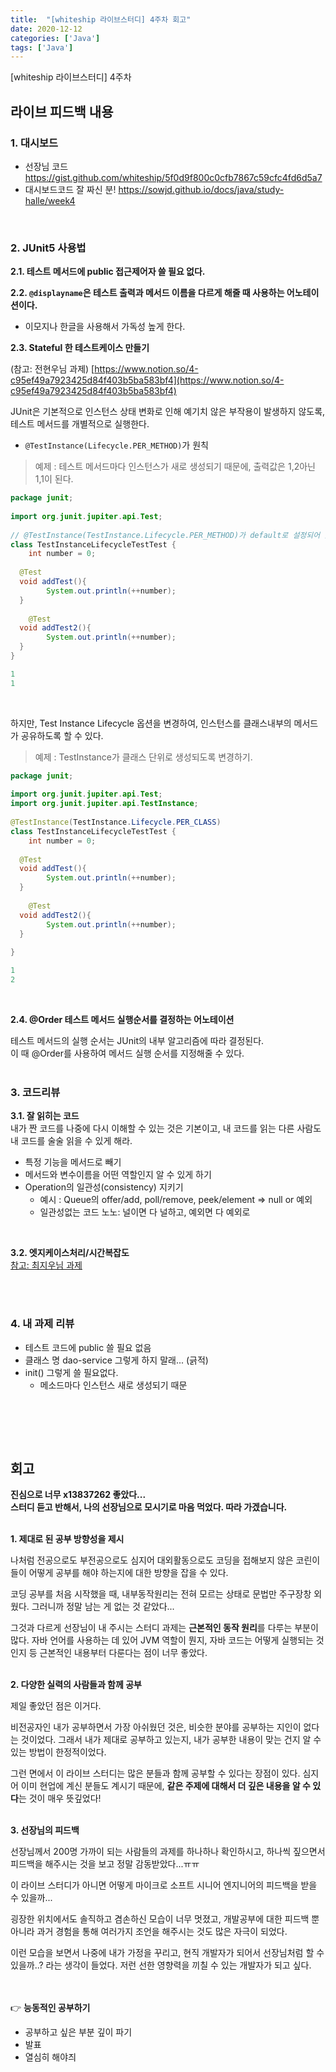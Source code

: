 ```yaml
---
title:  "[whiteship 라이브스터디] 4주차 회고"
date: 2020-12-12
categories: ['Java']
tags: ['Java']
---
```


[whiteship 라이브스터디] 4주차
<br>

## 라이브 피드백 내용

### 1. 대시보드

- 선장님 코드
https://gist.github.com/whiteship/5f0d9f800c0cfb7867c59cfc4fd6d5a7
- 대시보드코드 잘 짜신 분!
https://sowjd.github.io/docs/java/study-halle/week4
<br>


### 2. JUnit5 사용법

**2.1. 테스트 메서드에 public 접근제어자 쓸 필요 없다.**<br>

**2.2.  `@displayname`은 테스트 출력과 메서드 이름을 다르게 해줄 때 사용하는 어노테이션이다.** <br>

 - 이모지나 한글을 사용해서 가독성 높게 한다. <br>

**2.3. Stateful 한 테스트케이스 만들기**<BR>

(참고: 전현우님 과제) [https://www.notion.so/4-c95ef49a7923425d84f403b5ba583bf4](https://www.notion.so/4-c95ef49a7923425d84f403b5ba583bf4) <br>

 JUnit은 기본적으로  인스턴스 상태 변화로 인해 예기치 않은 부작용이 발생하지 않도록, 테스트 메서드를 개별적으로 실행한다. <br>
   - `@TestInstance(Lifecycle.PER_METHOD)`가 원칙<br>

> 예제 : 테스트 메서드마다 인스턴스가 새로 생성되기 때문에, 출력값은 1,2아닌 1,1이 된다. 

```java
package junit;  
  
import org.junit.jupiter.api.Test;  
  
// @TestInstance(TestInstance.Lifecycle.PER_METHOD)가 default로 설정되어 있다.
class TestInstanceLifecycleTestTest {  
    int number = 0;  
  
  @Test  
  void addTest(){  
        System.out.println(++number);  
  }  
  
    @Test  
  void addTest2(){  
        System.out.println(++number);  
  }  
}
```

```java
1
1
```
<br>

하지만, Test Instance Lifecycle 옵션을 변경하여, 인스턴스를 클래스내부의 메서드가 공유하도록 할 수 있다. <br>

> 예제 : TestInstance가 클래스 단위로 생성되도록 변경하기.

```java
package junit;  
  
import org.junit.jupiter.api.Test;  
import org.junit.jupiter.api.TestInstance;  
  
@TestInstance(TestInstance.Lifecycle.PER_CLASS)  
class TestInstanceLifecycleTestTest {  
    int number = 0;  
  
  @Test  
  void addTest(){  
        System.out.println(++number);  
  }  
  
    @Test  
  void addTest2(){  
        System.out.println(++number);  
  }  
  
}
```

```java
1
2
```
<br>

**2.4. @Order 테스트 메서드 실행순서를 결정하는 어노테이션**<BR>

테스트 메서드의 실행 순서는 JUnit의 내부 알고리즘에 따라 결정된다.<br>
이 때 @Order를 사용하여 메서드 실행 순서를 지정해줄 수 있다. <br>
<br>


### 3. 코드리뷰

**3.1. 잘 읽히는 코드**<br>
내가 짠 코드를 나중에 다시 이해할 수 있는 것은 기본이고, 내 코드를 읽는 다른 사람도 내 코드를 술술 읽을 수 있게 해라.<br>

- 특정 기능을 메서드로 빼기
- 메서드와 변수이름을 어떤 역할인지 알 수 있게 하기
- Operation의 일관성(consistency) 지키기
   - 예시 : Queue의 offer/add, poll/remove, peek/element => null or 예외
    - 일관성없는 코드 노노: 널이면 다 널하고, 예외면 다 예외로
<br>

**3.2. 엣지케이스처리/시간복잡도**<br>
[참고: 최지우님 과제](https://www.notion.so/4-c45c85fea0254d5d8fbc911d7f66c046)

<br>
<br>

### 4. 내 과제 리뷰
- 테스트 코드에 public 쓸 필요 없음
- 클래스 명 dao-service 그렇게 하지 말래... (긁적)
- init() 그렇게 쓸 필요없다. 
   - 메소드마다 인스턴스 새로 생성되기 때문
<br>




<br><br>

## 회고

**진심으로 너무 x13837262 좋았다...** <br>
**스터디 듣고 반해서, 나의 선장님으로 모시기로 마음 먹었다. 따라 가겠습니다.** <br> 
<br>


**1. 제대로 된 공부 방향성을 제시**<br>

 나처럼 전공으로도 부전공으로도 심지어 대외활동으로도 코딩을 접해보지 않은 코린이들이 어떻게 공부를 해야 하는지에 대한 방향을 잡을 수 있다.<br>

 코딩 공부를 처음 시작했을 때, 내부동작원리는 전혀 모르는 상태로 문법만 주구장창 외웠다.  그러니까 정말 남는 게 없는 것 같았다... <br>
 
그것과 다르게 선장님이 내 주시는 스터디 과제는 **근본적인 동작 원리**를 다루는 부분이 많다. 자바 언어를 사용하는 데 있어 JVM 역할이 뭔지, 자바 코드는 어떻게 실행되는 것인지 등 근본적인 내용부터 다룬다는 점이 너무 좋았다.<br>
<br>

**2. 다양한 실력의 사람들과 함께 공부**<br>

제일 좋았던 점은 이거다.<br>

비전공자인 내가 공부하면서 가장 아쉬웠던 것은, 비슷한 분야를 공부하는 지인이 없다는 것이었다. 그래서 내가 제대로 공부하고 있는지, 내가 공부한 내용이 맞는 건지 알 수 있는 방법이 한정적이었다.<br>

그런 면에서 이 라이브 스터디는 많은 분들과 함께 공부할 수 있다는 장점이 있다. 심지어 이미 현업에 계신 분들도 계시기 때문에,  **같은 주제에 대해서 더 깊은 내용을 알 수 있다**는 것이 매우 뜻깊었다! <br>
<br>

**3. 선장님의 피드백**<br>

선장님께서 200명 가까이 되는 사람들의 과제를 하나하나 확인하시고, 하나씩 짚으면서 피드백을 해주시는 것을 보고 정말 감동받았다...ㅠㅠ<br>

이 라이브 스터디가 아니면 어떻게 마이크로 소프트 시니어 엔지니어의 피드백을 받을 수 있을까... <br>

굉장한 위치에서도 솔직하고 겸손하신 모습이 너무 멋졌고, 개발공부에 대한 피드백 뿐 아니라 과거 경험을 통해 여러가지 조언을 해주시는 것도 많은 자극이 되었다. <br>

이런 모습을 보면서 나중에 내가 가정을 꾸리고, 현직 개발자가 되어서 선장님처럼 할 수 있을까..? 라는 생각이 들었다. 저런 선한 영향력을 끼칠 수 있는 개발자가 되고 싶다. <br>
<br><br>

:point_right: **능동적인 공부하기**<br>
- 공부하고 싶은 부분 깊이 파기
- 발표
- 열심히 해야즤
<br><br>






